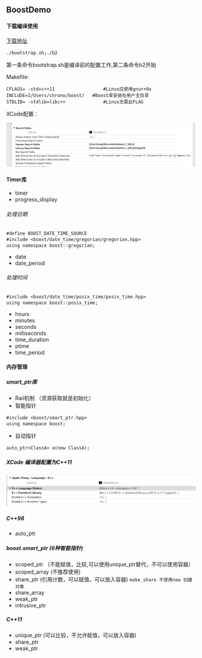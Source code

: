 ## BoostDemo
#### 下载编译使用

 [下载地址](https://dl.bintray.com/boostorg/release/1.69.0/source/)
 
```
./bootstrap.sh;./b2
```
第一条命令bootstrap.sh是编译前的配置工作,第二条命令b2开始

Makefile:

```
CFLAGS= -std=c++11 					#Linux应使用gnu++0x
INCLUDE=I/Users/chrono/boost/ 	#Boost库安装在用户主目录
STDLIB= -stdlib=libc++  			#Linux无需此FLAG
```

XCode配置：

![](images/1.png)


#### Timer库

+ timer
+ progress_display

###### 处理日期

```
#define BOOST_DATE_TIME_SOURCE
#include <boost/date_time/gregorian/gregorian.hpp>
using namespace boost::gregorian;

```
+ date
+ date_period

###### 处理时间

```
#include <boost/date_time/posix_time/posix_time.hpp>
using namespace boost::posix_time;
```
+ hours
+ minutes
+ seconds
+ milliseconds
+ time_duration
+ ptime
+ time_period

#### 内存管理
##### smart_ptr库
+ Raii机制 （资源获取就是初始化）
+ 智能指针

```
#include <boost/smart_ptr.hpp>
using namespace boost;
```
+ 自动指针

```
auto_ptr<ClassA> a(new ClassA);
```

##### XCode 编译器配置为C++11

![](images/2.png)

##### C++98

+ auto_ptr 

##### boost.smart_ptr (6种智能指针)

+ scoped_ptr （不能赋值，比较,可以使用unique_ptr替代，不可以使用容器）
+ scoped_array (不推荐使用)
+ share_ptr (引用计数，可以赋值，可以放入容器) `make_share 不使用new 创建对象` 
+ share_array
+ weak_ptr
+ intrusive_ptr

##### C++11

+ unique_ptr (可以比较，不允许赋值，可以放入容器)
+ share_ptr
+ weak_ptr







